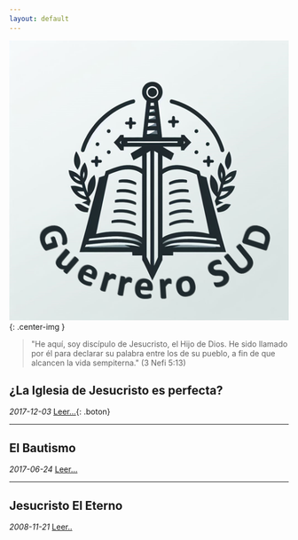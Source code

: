 ```yaml
---
layout: default
---
```


![Logo](thumbnail.png){: .center-img }

> "He aquí, soy discípulo de Jesucristo, el Hijo de Dios. He sido llamado por él para declarar su palabra entre los de su pueblo, a fin de que alcancen la vida sempiterna."
(3 Nefi 5:13)


## ¿La Iglesia de Jesucristo es perfecta?
*2017-12-03* [Leer...](https://getupnote.com/share/notes/V9blG8NdJzNSb4CtOnYQb8L2yxr2/dd05c2cc-d460-4392-a995-bac12c1c16dd){: .boton}

---

## El Bautismo
*2017-06-24* [Leer...](https://getupnote.com/share/notes/V9blG8NdJzNSb4CtOnYQb8L2yxr2/6c68d516-53d9-4c94-9e1b-dba35e6aff4b) 

---

## Jesucristo El Eterno
 *2008-11-21* [Leer..](https://getupnote.com/share/notes/V9blG8NdJzNSb4CtOnYQb8L2yxr2/5585111a-891d-4d5a-88b8-b6ab5a67faec)

